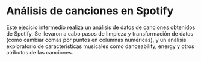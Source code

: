 # Análisis de canciones en Spotify

Este ejecicio intermedio realiza un análisis de datos de canciones obtenidos de Spotify.
Se llevaron a cabo pasos de limpieza y transformación de datos (como cambiar comas por puntos en columnas numéricas), y un análisis exploratorio de características musicales como danceability, energy y otros atributos de las canciones.
